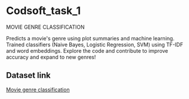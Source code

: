 # Codsoft_task_1
MOVIE GENRE CLASSIFICATION

Predicts a movie's genre using plot summaries and machine learning. Trained classifiers (Naive Bayes, Logistic Regression, SVM) using TF-IDF and word embeddings. Explore the code and contribute to improve accuracy and expand to new genres!

## Dataset link
[Movie genre classification](https://www.kaggle.com/datasets/hijest/genre-classification-dataset-imdb)   
